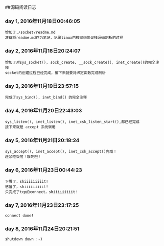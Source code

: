 ##源码阅读日志

### day 1, 2016年11月18日00:46:05
	增加了./socket/readme.md
	准备将readme.md作为笔记，记录linux内核网络协议栈源码剖析的过程
### day 2, 2016年11月18日20:24:07
	增加了对sys_socket(), sock_create, __sock_create(), inet_create()的完全注释
	socket的创建过程已经完成，接下来就要对绑定函数完成剖析
### day 3, 2016年11月19日23:57:15
	完成了sys_bind(), inet_bind() 的完全注释
### day 4, 2016年11月20日22:43:03
	sys_listen(), inet_listen(), inet_csk_listen_start(),都已经完成
	接下来就是 accept 系统调用
### day 5, 2016年11月21日20:18:24
	sys_accept(), inet_accept(), inet_csk_accept()完成！
	赶紧吃饭啦！饿死啦！
### day 6, 2016年11月23日00:44:23
	下雪了，shiiiiiiiiit!
	感冒了，shiiiiiiiiit!
	只完成了tcp的connect，shiiiiiiiiit!
### day 7, 2016年11月23日23:17:25
	connect done!
### day 8, 2016年11月24日20:21:51
	shutdown down :-)